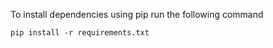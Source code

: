 To install dependencies using pip run the following command
```
pip install -r requirements.txt
```
